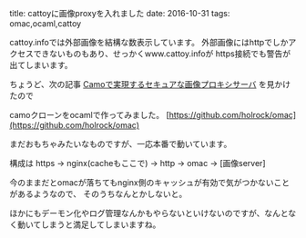 title: cattoyに画像proxyを入れました
date: 2016-10-31
tags: omac,ocaml,cattoy

cattoy.infoでは外部画像を結構な数表示しています。
外部画像にはhttpでしかアクセスできないものもあり、せっかくwww.cattoy.infoが
https接続でも警告が出てしまいます。


ちょうど、次の記事
[Camoで実現するセキュアな画像プロキシサーバ](http://qiita.com/MintoAoyama/items/6cd71b84e6225f86f819)
を見かけたので

camoクローンをocamlで作ってみました。
[https://github.com/holrock/omac](https://github.com/holrock/omac)

まだおもちゃみたいなものですが、一応本番で動いています。

構成は https -> nginx(cacheもここで) -> http -> omac -> [画像server]

今のままだとomacが落ちてもnginx側のキャッシュが有効で気がつかないことがあるようなので、
そのうちなんとかしないと。

ほかにもデーモン化やログ管理なんかもやらないといけないのですが、なんとなく動いてしまうと満足してしまいますね。
